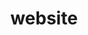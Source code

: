 ---
title: 'website'
link: 'https://www.datasciencewithdaniel.com.au'
coverImage: '/images/blog/Post_Online.png'
release: 'June 25, 2021'
excerpt: 'A static React website that serves as the landing point for Data Science with Daniel'
tags: 
---
